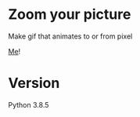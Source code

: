 # Zoom your picture
Make gif that animates to or from pixel 

[Me](modules/static/megif.gif)!

# Version
Python 3.8.5



